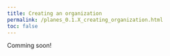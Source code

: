 ```yaml
---
title: Creating an organization
permalink: /planes_0.1.X_creating_organization.html
toc: false
---
```


Comming soon!
